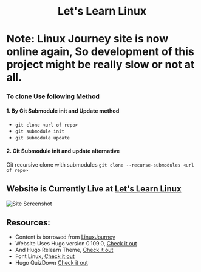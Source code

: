 <H1 align="center">Let's Learn Linux</H1>

# Note: Linux Journey site is now online again, So development of this project might be really slow or not at all.

### To clone Use following Method 

#### 1. By Git Submodule init and Update method 
- `git clone <url of repo>`
- `git submodule init`
- `git submodule update`

#### 2. Git Submodule init and update alternative

Git recursive clone with submodules `git clone --recurse-submodules <url of repo>`

## Website is Currently Live at [Let's Learn Linux](https://prakash4844.github.io/Let-s-Learn-Linux/)

![Site Screenshot](https://user-images.githubusercontent.com/81550376/217021343-cba02685-8418-48ae-afeb-e0dc2993d53d.png)

## Resources:
- Content is borrowed from [LinuxJourney](https://github.com/cindyq/linuxjourney)
- Website Uses Hugo version 0.109.0, [Check it out](https://gohugo.io/)
- And Hugo Relearn Theme, [Check it out](https://github.com/McShelby/hugo-theme-relearn)
- Font Linux, [Check it out](https://github.com/lkundrak/font-linux)
- Hugo QuizDown [Check it out](https://github.com/bonartm/hugo-quiz)
